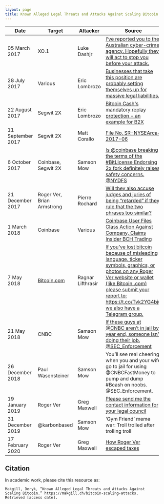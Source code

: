```yaml
---
layout: page
title: Known Alleged Legal Threats and Attacks Against Scaling Bitcoin
---
```


| Date              | Target                             | Attacker          | Source                                                                                                                                                                                                                                                                                                                                                                                             |
| ----------------- | ---------------------------------- | ----------------- | -------------------------------------------------------------------------------------------------------------------------------------------------------------------------------------------------------------------------------------------------------------------------------------------------------------------------------------------------------------------------------------------------- |
| 05 March 2017     | XO.1                               | Luke Dashjr       | [](https://np.reddit.com/r/Bitcoin/comments/5xkvc1/psa_were_running_a_stress_test_of_our_blockchain/deizcgq/)[I’ve reported you to the Australian cyber-crime agency. Hopefully they will act to stop you before your attack.](https://np.reddit.com/r/Bitcoin/comments/5xkvc1/psa_were_running_a_stress_test_of_our_blockchain/deizcgq/)                                                          |
| 28 July 2017      | Various                            | Eric Lombrozo     | [](https://twitter.com/eric_lombrozo/status/890900135990837249)[Businesses that take this position are probably setting themselves up for massive legal liabilities.](https://twitter.com/eric_lombrozo/status/890900135990837249)                                                                                                                                                                 |
| 22 August 2017    | Segwit 2X                          | Eric Lombrozo     | [](https://lists.linuxfoundation.org/pipermail/bitcoin-segwit2x/2017-August/000259.html)[Bitcoin Cash's mandatory replay protection - an example for B2X](https://lists.linuxfoundation.org/pipermail/bitcoin-segwit2x/2017-August/000259.html)                                                                                                                                                    |
| 11 September 2017 | Segwit 2X                          | Matt Corallo      | [](https://www.sec.gov/comments/sr-nysearca-2017-06/nysearca201706-161046.htm)[File No. SR-NYSEArca-2017-06](https://www.sec.gov/comments/sr-nysearca-2017-06/nysearca201706-161046.htm)                                                                                                                                                                                                           |
| 6 October 2017    | Coinbase, Segwit 2X                | Samson Mow        | [](https://twitter.com/Excellion/status/916491407270879232)[Is @coinbase breaking the terms of the #BitLicense Endorsing 2x fork definitely raises safety concerns.<br>@NYDFS](https://twitter.com/Excellion/status/916491407270879232)                                                                                                                                                            |
| 21 December 2017  | Roger Ver, Brian Armstrong         | Pierre Rochard    | [](https://twitter.com/pierre_rochard/status/943870400840306694?s=20)[Will they also accuse judges and juries of being “retarded” if they rule that the two phrases too similar?](https://twitter.com/pierre_rochard/status/943870400840306694?s=20)                                                                                                                                               |
| 1 March 2018      | Coinbase                           | Various           | [](https://cointelegraph.com/news/coinbase-user-files-class-action-against-company-claims-insider-bch-trading)[Coinbase User Files Class Action Against Company, Claims Insider BCH Trading](https://cointelegraph.com/news/coinbase-user-files-class-action-against-company-claims-insider-bch-trading)                                                                                           |
| 7 May 2018        | [Bitcoin.com](http://bitcoin.com/) | Ragnar Lifthrasir | [](https://twitter.com/Ragnarly/status/990212856820809729?ref_src=twsrc%5Etfw)[If you’ve lost bitcoin because of misleading language, ticker symbols, graphics, or photos on any Roger Ver website or wallet (like Bitcoin .com) please submit your report to: https://t.co/Tvk2YG4bju we also have a Telegram group.](https://twitter.com/Ragnarly/status/990212856820809729?ref_src=twsrc%5Etfw) |
| 21 May 2018       | CNBC                               | Samson Mow        | [](https://twitter.com/Excellion/status/976628574919671808?s=20)[If these guys at @CNBC aren’t in jail by year end, someone isn’t doing their job. @SEC\_Enforcement](https://twitter.com/Excellion/status/976628574919671808?s=20)                                                                                                                                                                |
| 26 December 2018  | Paul Wasensteiner                  | Samson Mow        | You’ll see real cheering when you and your wife go to jail for using @CNBCFastMoney to pump and dump #Bcash on noobs. @SEC\_Enforcement.                                                                                                                                                                                                                                                           |
| 19 January 2019   | Roger Ver                          | Greg Maxwell      | [](https://www.reddit.com/r/btc/comments/ahu9zo/please_send_me_the_contact_information_for_your/)[Please send me the contact information for your legal council](https://www.reddit.com/r/btc/comments/ahu9zo/please_send_me_the_contact_information_for_your/)                                                                                                                                    |
| 31 December 2019  | @karbonbased                       | Samson Mow        | ‘Gym Friend’ meme war: Troll trolled after trolling troll                                                                                                                                                                                                                                                                                                                                          |
| 17 February 2020  | Roger Ver                          | Greg Maxwell      | [](https://www.reddit.com/r/btc/comments/f5lm9r/how_roger_ver_escaped_taxes/fhzg431/?utm_source=share&utm_medium=web2x)[How Roger Ver escaped taxes](https://www.reddit.com/r/btc/comments/f5lm9r/how_roger_ver_escaped_taxes/fhzg431/?utm_source=share&utm_medium=web2x)                                                                                                                          |

## Citation

In academic work, please cite this resource as:

```
Makgill, Deryk, “Known Alleged Legal Threats and Attacks Against Scaling Bitcoin.” https://makgill.ch/bitcoin-scaling-attacks. Retrieved [access date].
```
